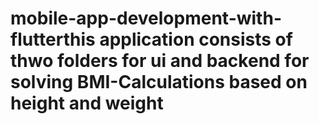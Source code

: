 # mobile-app-development-with-flutterthis application consists of thwo folders for ui and backend for solving BMI-Calculations based on height and weight
